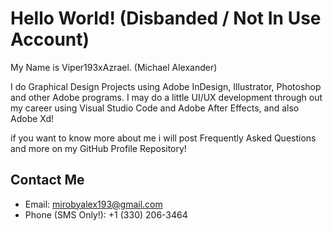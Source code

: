 # Hello World! (Disbanded / Not In Use Account)
My Name is Viper193xAzrael. (Michael Alexander)

I do Graphical Design Projects using Adobe InDesign, Illustrator, Photoshop and other Adobe programs. I may do a little UI/UX development through out my career using Visual Studio Code and Adobe After Effects, and also Adobe Xd!

if you want to know more about me i will post Frequently Asked Questions and more on my GitHub Profile Repository!


## Contact Me
- Email: mirobyalex193@gmail.com
- Phone (SMS Only!): +1 (330) 206-3464

<!---
Viper193xAzrael/Viper193xAzrael is a ✨ special ✨ repository because its `README.md` (this file) appears on your GitHub profile.
You can click the Preview link to take a look at your changes.
--->
